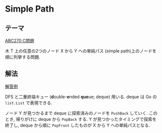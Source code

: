 # Simple Path
## テーマ
[ABC270 C問題](https://atcoder.jp/contests/abc270/tasks/abc270_c)

木 T 上の任意の2つのノード X から Y への単純パス (simple path)上のノードを順に列挙する問題.

## 解法
[解答例](https://github.com/koki-algebra/go_algorithm/blob/main/atcoder/abc/270/C/main.go)

DFS と二重終端キュー (**d**ouble-**e**nded **que**ue; deque) 用いる. deque は Go の `list.List` で表現できる.

ノード Y が見つかるまで deque に探索済みのノードを `PushBack` していく. このとき, 帰りがけに deque から `PopBack` する. Y が見つかったタイミングで探索を終了し, deque から順に `PopFront` したものが X から Y への単純パスとなる.
